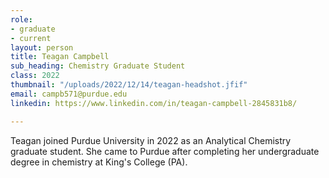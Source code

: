 ```yaml
---
role:
- graduate
- current
layout: person
title: Teagan Campbell
sub_heading: Chemistry Graduate Student
class: 2022
thumbnail: "/uploads/2022/12/14/teagan-headshot.jfif"
email: campb571@purdue.edu
linkedin: https://www.linkedin.com/in/teagan-campbell-2845831b8/

---
```

Teagan joined Purdue University in 2022 as an Analytical Chemistry graduate student. She came to Purdue after completing her undergraduate degree in chemistry at King's College (PA).